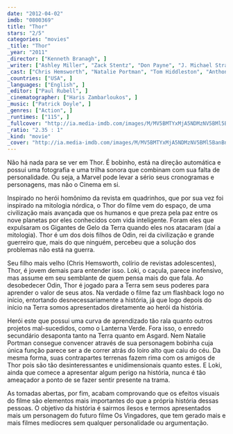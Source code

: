 ```yaml
---
date: "2012-04-02"
imdb: "0800369"
title: "Thor"
stars: "2/5"
categories: "movies"
_title: "Thor"
_year: "2011"
_director: ["Kenneth Branagh", ]
_writer: ["Ashley Miller", "Zack Stentz", "Don Payne", "J. Michael Straczynski", "Mark Protosevich", "Stan Lee", "Larry Lieber", "Jack Kirby", "Nicole Perlman", ]
_cast: ["Chris Hemsworth", "Natalie Portman", "Tom Hiddleston", "Anthony Hopkins", "Stellan Skarsgård", "Kat Dennings", "Clark Gregg", "Colm Feore", "Idris Elba", ]
_countries: ["USA", ]
_languages: ["English", ]
_editor: ["Paul Rubell", ]
_cinematographer: ["Haris Zambarloukos", ]
_music: ["Patrick Doyle", ]
_genres: ["Action", ]
_runtimes: ["115", ]
_fullcover: "http://ia.media-imdb.com/images/M/MV5BMTYxMjA5NDMzNV5BMl5BanBnXkFtZTcwOTk2Mjk3NA@@.jpg"
_ratio: "2.35 : 1"
_kind: "movie"
_cover: "http://ia.media-imdb.com/images/M/MV5BMTYxMjA5NDMzNV5BMl5BanBnXkFtZTcwOTk2Mjk3NA@@._V1._SX94_SY140_.jpg"
---
```

Não há nada para se ver em Thor. É bobinho, está na direção automática e possui uma fotografia e uma trilha sonora que combinam com sua falta de personalidade. Ou seja, a Marvel pode levar a sério seus cronogramas e personagens, mas não o Cinema em si.

Inspirado no herói homônimo da revista em quadrinhos, que por sua vez foi inspirado na mitologia nórdica, o Thor do filme vem do espaço, de uma civilização mais avançada que os humanos e que preza pela paz entre os nove planetas por eles conhecidos com vida inteligente. Foram eles que expulsaram os Gigantes de Gelo da Terra quando eles nos atacaram (daí a mitologia). Thor é um dos dois filhos de Odin, rei da civilização e grande guerreiro que, mais do que ninguém, percebeu que a solução dos problemas não está na guerra.

Seu filho mais velho (Chris Hemsworth, colírio de revistas adolescentes), Thor, é jovem demais para entender isso. Loki, o caçula, parece inofensivo, mas assume em seu semblante de quem pensa mais do que fala. Ao desobedecer Odin, Thor é jogado para a Terra sem seus poderes para aprender o valor de seus atos. Na verdade o filme faz um flashback logo no início, entortando desnecessariamente a história, já que logo depois do início na Terra somos apresentados diretamente ao herói da história.

Herói este que possui uma curva de aprendizado tão rala quanto outros projetos mal-sucedidos, como o Lanterna Verde. Fora isso, o enredo secundário desaponta tanto na Terra quanto em Asgard. Nem Natalie Portman consegue convencer através de sua personagem bobinha cuja única função parece ser a de correr atrás do loiro alto que caiu do céu. Da mesma forma, suas contrapartes terrenas fazem rima com os amigos de Thor pois são tão desinteressantes e unidimensionais quanto estes. E Loki, ainda que comece a apresentar algum perigo na história, nunca é tão ameaçador a ponto de se fazer sentir presente na trama.

As tomadas abertas, por fim, acabam comprovando que os efeitos visuais do filme são elementos mais importantes do que a própria história dessas pessoas. O objetivo da história é sairmos ilesos e termos apresentados mais um personagem do futuro filme Os Vingadores, que tem gerado mais e mais filmes medíocres sem qualquer personalidade ou argumentação.
